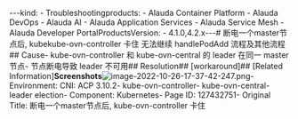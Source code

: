 ---kind:   - Troubleshootingproducts:    - Alauda Container Platform   - Alauda DevOps   - Alauda AI   - Alauda Application Services   - Alauda Service Mesh   - Alauda Developer PortalProductsVersion:   - 4.1.0,4.2.x---<!-- A type of document that involves encountering a fault, diag...it, performing root cause analysis, and providing solutions. --># 断电一个master节点后, kubekube-ovn-controller 卡住 无法继续 handlePodAdd 流程及其他流程## Cause- kube-ovn-controller 和 kube-ovn-central 的 leader 在同一 master 节点- 节点断电导致 leader 不可用## Resolution## [workaround]## [Related Information]**Screenshots**![image-2022-10-26-17-37-42-247.png](https://jira.alauda.cn/secure/attachment/126487/image-2022-10-26-17-37-42-247.png)- Environment: CNI: ACP 3.10.2- kube-ovn-controller- kube-ovn-central- leader election- Component: Kubernetes- Page ID: 127432751- Original Title: 断电一个master节点后, kube-ovn-controller 卡住